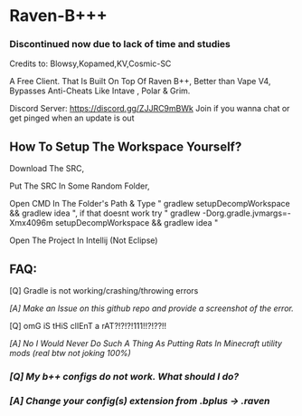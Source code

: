 # **Raven-B+++**
### Discontinued now due to lack of time and studies
Credits to: Blowsy,Kopamed,KV,Cosmic-SC

A Free Client. That Is Built On Top Of Raven B++, Better than Vape V4, Bypasses Anti-Cheats Like Intave , Polar & Grim.

Discord Server: https://discord.gg/ZJJRC9mBWk Join if you wanna chat or get pinged when an update is out

## How To Setup The Workspace Yourself?                                                                                                                                                                                                   
Download The SRC,

Put The SRC In Some Random Folder,

Open CMD In The Folder's Path & Type " gradlew setupDecompWorkspace && gradlew idea ", if that doesnt work try " gradlew -Dorg.gradle.jvmargs=-Xmx4096m setupDecompWorkspace && gradlew idea "

Open The Project In Intellij (Not Eclipse)

## FAQ:                                                                                                                                                                                                                         
[Q] Gradle is not working/crashing/throwing errors

_[A] Make an Issue on this github repo and provide a screenshot of the error._

[Q] omG iS tHiS clIEnT a rAT?!?!?!111!!?!??!!

_[A] No I Would Never Do Such A Thing As Putting Rats In Minecraft utility mods (real btw not joking 100%)_

### _**[Q] My b++ configs do not work. What should I do?**_

### _**[A] Change your config(s) extension from .bplus -> .raven**_
